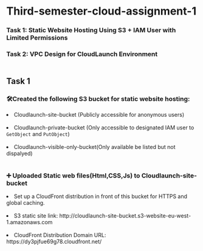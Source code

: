 # Third-semester-cloud-assignment-1
### Task 1: Static Website Hosting Using S3 + IAM User with Limited Permissions
### Task 2: VPC Design for CloudLaunch Environment <br/> <br/>

## Task 1
### 🛠️Created the following S3 bucket for static website hosting:
<li>Cloudlaunch-site-bucket (Publicly accessible for anonymous users)</li> <br/>
<li>Cloudlaunch-private-bucket (Only accessible to designated IAM user to <code>GetObject</code> and <code>PutObject</code>)</li>  <br/>
<li>Cloudlaunch-visible-only-bucket(Only available be listed but not dispalyed)</li>  <br/>

### :heavy_plus_sign: Uploaded Static web files(Html,CSS,Js) to Cloudlaunch-site-bucket
<li>Set up a CloudFront distribution in front of this bucket for HTTPS and global caching.</li><br/>  
<li> S3 static site link: http://cloudlaunch-site-bucket.s3-website-eu-west-1.amazonaws.com</li></br>
<li>CloudFront Distribution Domain URL: https://dy3pjfue69g78.cloudfront.net/ </li>

